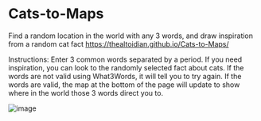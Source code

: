 # Cats-to-Maps

Find a random location in the world with any 3 words, and draw inspiration from a random cat fact
https://thealtoidian.github.io/Cats-to-Maps/

Instructions: 
Enter 3 common words separated by a period. If you need inspiration, you can look to the randomly selected fact about cats. If the words are not valid using What3Words, it will tell you to try again. If the words are valid, the map at the bottom of the page will update to show where in the world those 3 words direct you to.

![image](https://user-images.githubusercontent.com/95263095/153779285-04e42208-ccc8-47b3-8ece-fdca369aa99f.png)
